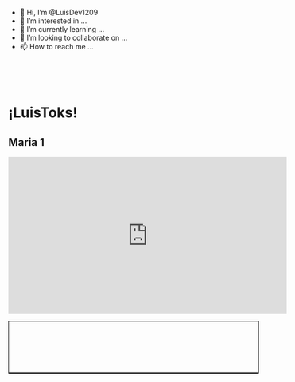 - 👋 Hi, I’m @LuisDev1209
- 👀 I’m interested in ...
- 🌱 I’m currently learning ...
- 💞️ I’m looking to collaborate on ...
- 📫 How to reach me ...

<!---
LuisDev1209/LuisDev1209 is a ✨ special ✨ repository because its `README.md` (this file) appears on your GitHub profile.
You can click the Preview link to take a look at your changes.
--->
<p>&nbsp;</p>
<p>&nbsp;</p>
<h1>&iexcl;LuisToks!</h1>
<h2>Maria 1</h2>
<p><iframe title="YouTube video player" src="https://www.youtube.com/embed/f6Oo_p-BlCQ" width="560" height="315" frameborder="0" allowfullscreen="allowfullscreen"></iframe></p>
<div align="center">
<div id="preview" style="border-right: #000 1px solid; border-top: #000 1px solid; word-spacing: 1px; overflow: scroll; border-left: #000 1px solid; width: 500px; border-bottom: #000 2px solid; height: 100px; text-align: left; padding: 1px 0px 2px 2px;">&nbsp;</div>
</div>
